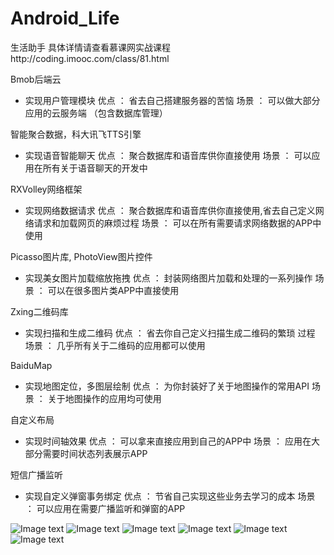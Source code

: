 # Android_Life
生活助手
具体详情请查看慕课网实战课程http://coding.imooc.com/class/81.html

Bmob后端云
- 实现用户管理模块
优点 ：
省去自己搭建服务器的苦恼
场景 ：
可以做大部分应用的云服务端
（包含数据库管理）



智能聚合数据，科大讯飞TTS引擎
- 实现语音智能聊天
优点 ：
聚合数据库和语音库供你直接使用
场景 ：
可以应用在所有关于语音聊天的开发中


RXVolley网络框架
- 实现网络数据请求
优点 ：
聚合数据库和语音库供你直接使用,省去自己定义网络请求和加载网页的麻烦过程
场景 ：
可以在所有需要请求网络数据的APP中使用


Picasso图片库, PhotoView图片控件
- 实现美女图片加载缩放拖拽
优点 ：
封装网络图片加载和处理的一系列操作
场景 ：
可以在很多图片类APP中直接使用

Zxing二维码库
- 实现扫描和生成二维码
优点 ：
省去你自己定义扫描生成二维码的繁琐 过程
场景 ：
几乎所有关于二维码的应用都可以使用



BaiduMap
- 实现地图定位，多图层绘制
优点 ：
为你封装好了关于地图操作的常用API
场景 ：
关于地图操作的应用均可使用



自定义布局
- 实现时间轴效果
优点 ：
可以拿来直接应用到自己的APP中
场景 ：
应用在大部分需要时间状态列表展示APP


短信广播监听
- 实现自定义弹窗事务绑定
优点 ：
节省自己实现这些业务去学习的成本
场景 ：
可以应用在需要广播监听和弹窗的APP


![Image text](https://raw.githubusercontent.com/stevenwsg/img-folder/master/%E7%94%9F%E6%B4%BB%E5%8A%A9%E6%89%8B/%E5%8D%9A%E5%AE%A2Screenshot_20170728-232935.png)
![Image text](https://raw.githubusercontent.com/stevenwsg/img-folder/master/%E7%94%9F%E6%B4%BB%E5%8A%A9%E6%89%8B/%E5%8D%9A%E5%AE%A2Screenshot_20170728-232947.png)
![Image text](https://raw.githubusercontent.com/stevenwsg/img-folder/master/%E7%94%9F%E6%B4%BB%E5%8A%A9%E6%89%8B/%E5%8D%9A%E5%AE%A2Screenshot_20170728-232958.png)
![Image text](https://raw.githubusercontent.com/stevenwsg/img-folder/master/%E7%94%9F%E6%B4%BB%E5%8A%A9%E6%89%8B/%E5%8D%9A%E5%AE%A2Screenshot_20170728-233011.png)
![Image text](https://raw.githubusercontent.com/stevenwsg/img-folder/master/%E7%94%9F%E6%B4%BB%E5%8A%A9%E6%89%8B/%E5%8D%9A%E5%AE%A2Screenshot_20170728-233019.png)
![Image text](https://raw.githubusercontent.com/stevenwsg/img-folder/master/%E7%94%9F%E6%B4%BB%E5%8A%A9%E6%89%8B/%E5%8D%9A%E5%AE%A2Screenshot_20170728-233026.png)
